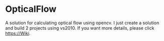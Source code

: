 # OpticalFlow
A solution for calculating optical flow using opencv.
I just create a solution and build 2 projects using vs2010.
If you want more details, please click <https://Wiki>.
